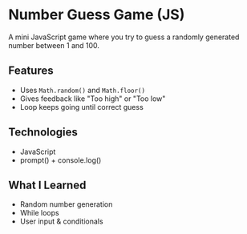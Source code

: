 # Number Guess Game (JS)

A mini JavaScript game where you try to guess a randomly generated number between 1 and 100.

## Features
- Uses `Math.random()` and `Math.floor()`
- Gives feedback like "Too high" or "Too low"
- Loop keeps going until correct guess

## Technologies
- JavaScript
- prompt() + console.log()

## What I Learned
- Random number generation
- While loops
- User input & conditionals
